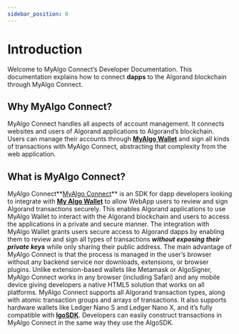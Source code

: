 ```yaml
---
sidebar_position: 0
---
```


# Introduction

Welcome to MyAlgo Connect’s Developer Documentation. This documentation explains how to connect **dapps** to the Algorand blockchain through MyAlgo Connect.


## Why MyAlgo Connect?

MyAlgo Connect handles all aspects of account management. It connects websites and users of Algorand applications to Algorand’s blockchain. 
Users can manage their accounts through **[MyAlgo Wallet](https://wallet.myalgo.com/home)** and sign all kinds of transactions with MyAlgo Connect, abstracting that complexity from the web application.


## What is MyAlgo Connect?


MyAlgo Connect**[MyAlgo Connect](https://github.com/randlabs/myalgo-connect)** is an SDK for dapp developers looking to integrate with **[My Algo Wallet](https://wallet.myalgo.com/home)** to allow WebApp users to review and sign Algorand transactions securely. This enables Algorand applications to use MyAlgo Wallet to interact with the Algorand blockchain and users to access the applications in a private and secure manner.
The integration with MyAlgo Wallet grants users secure access to Algorand dapps by enabling  them to review and sign all types of transactions  ***without exposing their private keys*** while only sharing their public address. The main advantage of MyAlgo Connect is that the process is managed in the user’s browser without any backend service nor downloads, extensions, or browser plugins. Unlike extension-based wallets like Metamask or AlgoSigner, MyAlgo Connect works in any browser (including Safari)  and any mobile device giving developers a native HTML5 solution that works on all platforms.
MyAlgo Connect supports all Algorand transaction types, along with atomic transaction groups and arrays of transactions. It also supports hardware wallets like Ledger Nano S and Ledger Nano X, and it’s fully compatible with **[lgoSDK](https://github.com/algorand/js-algorand-sdk)**. Developers can easily construct transactions in MyAlgo Connect in the same way they use the AlgoSDK.
